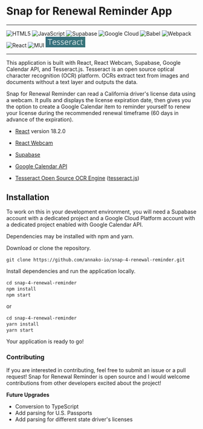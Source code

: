 # Snap for Renewal Reminder App

---
![HTML5](https://img.shields.io/badge/html5-%23E34F26.svg?style=for-the-badge&logo=html5&logoColor=white)
![JavaScript](https://img.shields.io/badge/javascript-%23323330.svg?style=for-the-badge&logo=javascript&logoColor=%23F7DF1E)
![Supabase](https://img.shields.io/badge/Supabase-3ECF8E?style=for-the-badge&logo=supabase&logoColor=white)
![Google Cloud](https://img.shields.io/badge/GoogleCloud-%234285F4.svg?style=for-the-badge&logo=google-cloud&logoColor=white)
![Babel](https://img.shields.io/badge/Babel-F9DC3E?style=for-the-badge&logo=babel&logoColor=white)
![Webpack](https://img.shields.io/badge/webpack-%238DD6F9.svg?style=for-the-badge&logo=webpack&logoColor=black)
![React](https://img.shields.io/badge/react-%2320232a.svg?style=for-the-badge&logo=react&logoColor=%2361DAFB)
![MUI](https://img.shields.io/badge/Material%20UI-007FFF?style=for-the-badge&logo=mui&logoColor=white)
<img src="./assets/tesseract.png" width="105"/>


---

This application is built with React, React Webcam, Supabase, Google Calendar API, and Tesseract.js. Tesseract is an open source optical character recognition (OCR) platform. OCRs extract text from images and documents without a text layer and outputs the data.

Snap for Renewal Reminder can read a California driver's license data using a webcam. It pulls and displays the license expiration date, then gives you the option to create a Google Calendar item to reminder yourself to renew your license during the recommended renewal timeframe (60 days in advance of the expiration).

* [React](https://react.dev/) version 18.2.0

* [React Webcam](https://github.com/mozmorris/react-webcam) 

* [Supabase](https://supabase.com/)

* [Google Calendar API](https://developers.google.com/calendar/api/guides/overview)

* [Tesseract Open Source OCR Engine](https://github.com/tesseract-ocr/tesseract) ([tesseract.js](https://github.com/naptha/tesseract.js))

## Installation

To work on this in your development environment, you will need a Supabase account with a dedicated project and a Google Cloud Platform account with a dedicated project enabled with Google Calendar API. 

Dependencies may be installed with npm and yarn.

Download or clone the repository.
```
git clone https://github.com/annako-io/snap-4-renewal-reminder.git
```
Install dependencies and run the application locally.
```
cd snap-4-renewal-reminder
npm install
npm start
```
or
```
cd snap-4-renewal-reminder
yarn install
yarn start
```
Your application is ready to go!

### Contributing

If you are interested in contributing, feel free to submit an issue or a pull request! Snap for Renewal Reminder is open source and I would welcome contributions from other developers excited about the project!

**Future Upgrades**
* Conversion to TypeScript
* Add parsing for U.S. Passports
* Add parsing for different state driver's licenses